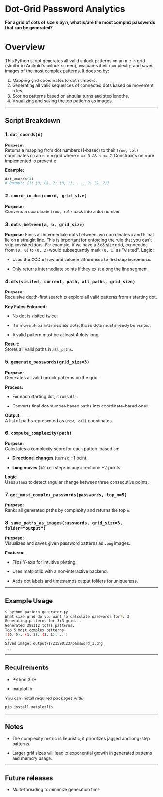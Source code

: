 # Dot-Grid Password Analytics

**For a grid of dots of size *n* by *n*, what is/are the most complex passwords that can be generated?**

# Overview

This Python script generates all valid unlock patterns on an `n x n` grid (similar to Android's unlock screen), evaluates their complexity, and saves images of the most complex patterns. It does so by:

1. Mapping grid coordinates to dot numbers.
2. Generating all valid sequences of connected dots based on movement rules.
3. Scoring patterns based on angular turns and step lengths.
4. Visualizing and saving the top patterns as images.
---
## Script Breakdown

### 1. `dot_coords(n)`
**Purpose:**  
Returns a mapping from dot numbers (1-based) to their `(row, col)` coordinates on an `n x n` grid where `n => 3 && n <= 7`. Constraints on `n` are implemented to prevent e

**Example:**
```python
dot_coords(3)
# Output: {1: (0, 0), 2: (0, 1), ..., 9: (2, 2)}
```
### 2. `coord_to_dot(coord, grid_size)`
**Purpose:**  
Converts a coordinate `(row, col)` back into a dot number.

### 3. `dots_between(a, b, grid_size)`
**Purpose:**
Finds all intermediate dots between two coordinates `a` and `b` that lie on a straight line. This is important for enforcing the rule that you can't skip unvisited dots.
For example, if we have a 3x3 size grid, connecting from `(0, 0)` to `(0, 2)` would subsequently mark `(0, 1)` as "visited".
**Logic:**
-   Uses the GCD of row and column differences to find step increments.
   
-   Only returns intermediate points if they exist along the line segment.

### 4. `dfs(visited, current, path, all_paths, grid_size)`

**Purpose:**  
Recursive depth-first search to explore all valid patterns from a starting dot.

**Key Rules Enforced:**

-   No dot is visited twice.
    
-   If a move skips intermediate dots, those dots must already be visited.
    
-   A valid pattern must be at least 4 dots long.
    

**Result:**  
Stores all valid paths in `all_paths`.
### 5. `generate_passwords(grid_size=3)`

**Purpose:**  
Generates all valid unlock patterns on the grid.

**Process:**

-   For each starting dot, it runs `dfs`.
    
-   Converts final dot-number-based paths into coordinate-based ones.
    

**Output:**  
A list of paths represented as `(row, col)` coordinates.

### 6. `compute_complexity(path)`

**Purpose:**  
Calculates a complexity score for each pattern based on:

-   **Directional changes** (turns): +1 point.
    
-   **Long moves** (≥2 cell steps in any direction): +2 points.
    

**Logic:**  
Uses `atan2` to detect angular change between three consecutive points.
### 7. `get_most_complex_passwords(passwords, top_n=5)`

**Purpose:**  
Ranks all generated paths by complexity and returns the top `n`.
### 8. `save_paths_as_images(passwords, grid_size=3, folder="output")`

**Purpose:**  
Visualizes and saves given password patterns as `.png` images.

**Features:**

-   Flips Y-axis for intuitive plotting.
    
-   Uses matplotlib with a non-interactive backend.
    
-   Adds dot labels and timestamps output folders for uniqueness.
- ---
## Example Usage
```bash
$ python pattern_generator.py
What size grid do you want to calculate passwords for?: 3
Generating patterns for 3x3 grid...
Generated 389112 total patterns.
Top 5 most complex patterns:
[(0, 0), (1, 1), (2, 2), ...]
...
Saved image: output/1721590123/password_1.png
...
```
---
## Requirements

-   Python 3.6+
    
-   matplotlib
    

You can install required packages with:
```bash
pip install matplotlib
```
---
## Notes

-   The complexity metric is heuristic; it prioritizes jagged and long-step patterns.
    
-   Larger grid sizes will lead to exponential growth in generated patterns and memory usage.
---
## Future releases
- Multi-threading to minimize generation time
